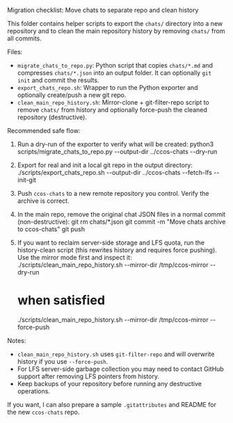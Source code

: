 Migration checklist: Move chats to separate repo and clean history

This folder contains helper scripts to export the `chats/` directory into a new repository
and to clean the main repository history by removing `chats/` from all commits.

Files:
- `migrate_chats_to_repo.py`: Python script that copies `chats/*.md` and compresses `chats/*.json` into an output folder. It can optionally `git init` and commit the results.
- `export_chats_repo.sh`: Wrapper to run the Python exporter and optionally create/push a new git repo.
- `clean_main_repo_history.sh`: Mirror-clone + git-filter-repo script to remove `chats/` from history and optionally force-push the cleaned repository (destructive).

Recommended safe flow:
1. Run a dry-run of the exporter to verify what will be created:
   python3 scripts/migrate_chats_to_repo.py --output-dir ../ccos-chats --dry-run

2. Export for real and init a local git repo in the output directory:
   ./scripts/export_chats_repo.sh --output-dir ../ccos-chats --fetch-lfs --init-git

3. Push `ccos-chats` to a new remote repository you control. Verify the archive is correct.

4. In the main repo, remove the original chat JSON files in a normal commit (non-destructive):
   git rm chats/*.json
   git commit -m "Move chats archive to ccos-chats"
   git push

5. If you want to reclaim server-side storage and LFS quota, run the history-clean script
   (this rewrites history and requires force pushing). Use the mirror mode first and inspect it:
   ./scripts/clean_main_repo_history.sh --mirror-dir /tmp/ccos-mirror --dry-run
   # when satisfied
   ./scripts/clean_main_repo_history.sh --mirror-dir /tmp/ccos-mirror --force-push

Notes:
- `clean_main_repo_history.sh` uses `git-filter-repo` and will overwrite history if you use `--force-push`.
- For LFS server-side garbage collection you may need to contact GitHub support after removing LFS pointers from history.
- Keep backups of your repository before running any destructive operations.

If you want, I can also prepare a sample `.gitattributes` and README for the new `ccos-chats` repo. 
